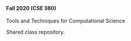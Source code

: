 #### Fall 2020 (CSE 380)

Tools and Techniques for Computational Science

Shared class repository.  
